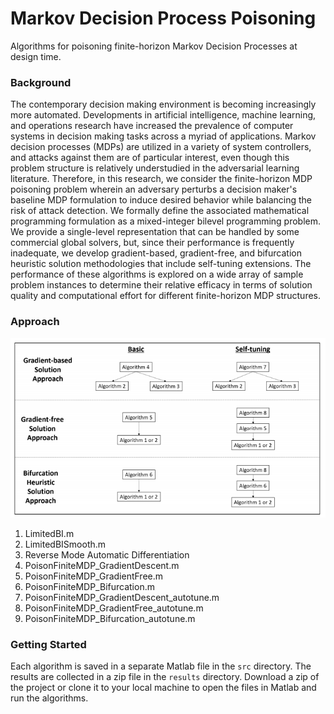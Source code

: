 # Markov Decision Process Poisoning
Algorithms for poisoning finite-horizon Markov Decision Processes at design time.

### Background
The contemporary decision making environment is becoming
increasingly more automated. Developments in artificial intelligence,
machine learning, and operations research have increased the prevalence
of computer systems in decision making tasks across a myriad of
applications. Markov decision processes (MDPs) are utilized in a variety
of system controllers, and attacks against them are of particular
interest, even though this problem structure is relatively understudied
in the adversarial learning literature. Therefore, in this research, we
consider the finite-horizon MDP poisoning problem wherein an adversary
perturbs a decision maker's baseline MDP formulation to induce desired
behavior while balancing the risk of attack detection. We formally define
the associated mathematical programming formulation as a mixed-integer
bilevel programming problem. We provide a single-level representation
that can be handled by some commercial global solvers, but, since their
performance is frequently inadequate, we develop gradient-based,
gradient-free, and bifurcation heuristic solution methodologies that
include self-tuning extensions. The performance of these algorithms is
explored on a wide array of sample problem instances to determine their
relative efficacy in terms of solution quality and computational effort
for different finite-horizon MDP structures.

### Approach
![Algorithms](docs/algorithms.png)

1. LimitedBI.m
2. LimitedBISmooth.m
3. Reverse Mode Automatic Differentiation
4. PoisonFiniteMDP_GradientDescent.m
5. PoisonFiniteMDP_GradientFree.m
6. PoisonFiniteMDP_Bifurcation.m
7. PoisonFiniteMDP_GradientDescent_autotune.m
8. PoisonFiniteMDP_GradientFree_autotune.m
9. PoisonFiniteMDP_Bifurcation_autotune.m

### Getting Started
Each algorithm is saved in a separate Matlab file in the `src` directory. The results are collected in a zip file in the `results` directory. Download a zip of the project or clone it to your local machine to open the files in Matlab and run the algorithms.
